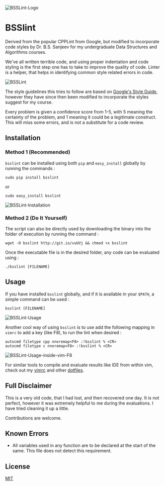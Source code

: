 ![BSSLint-Logo](https://raw.githubusercontent.com/anmoljagetia/BSSlint/master/Resources/logo.png)
# BSSlint

Derived from the popular CPPLint from Google, but modified to incorporate code styles by Dr. B.S. Sanjeev for my undergraduate Data Structures and Algorithms courses.

We've all written terrible code, and using proper indentation and code styling is the first step one has to take to improve the quality of code. Linter is a helper, that helps in identifying common style related errors in code.

![BSSLint](https://raw.githubusercontent.com/anmoljagetia/BSSlint/master/Resources/standard.jpg)

The style guidelines this tries to follow are based on [Google's Style Guide](https://google.github.io/styleguide/cppguide.html), however they have since then been modified to incorporate the styles suggest for my course.

 Every problem is given a confidence score from 1-5, with 5 meaning the certainty of the problem, and 1 meaning it could be a legitimate construct. This will miss some errors, and is not a substitute for a code review.

## Installation

### Method 1 (Recommended)

`bsslint` can be installed using both `pip` and `easy_install` globally by running the commands :

```
sudo pip install bsslint
```

or

```
sudo easy_install bsslint
```

![BSSLint-Installation](https://raw.githubusercontent.com/anmoljagetia/BSSlint/master/Resources/install.gif)

### Method 2 (Do It Yourself)
The script can also be directly used by downloading the binary into the folder of execution by running the command :

```
wget -O bsslint http://git.io/vuUVj && chmod +x bsslint
```
Once the executable file is in the desired folder, any code can be evaluated using :

```
./bsslint [FILENAME]
```

## Usage
If you have installed `bsslint` globally, and if it is available in your `$PATH`, a simple command can be used :

```
bsslint [FILENAME]
```
![BSSLint-Usage](https://raw.githubusercontent.com/anmoljagetia/BSSlint/master/Resources/usage.gif)


Another cool way of using `bsslint` is to use add the following mapping in `vimrc` to add a key (like F8), to run the lint when desired :

```
autocmd filetype cpp nnoremap<F8> :!bsslint % <CR>
autocmd filetype c nnoremap<F8> :!bsslint % <CR>
```

![BSSLint-Usage-inside-vim-F8](https://raw.githubusercontent.com/anmoljagetia/BSSlint/master/Resources/f8.gif)

For similar tools to compile and evaluate results like IDE from within vim, check out my [vimrc](https://github.com/anmoljagetia/dotfiles/blob/master/vim/vimrc#L86-L90) and other [dotfiles](https://github.com/anmoljagetia/dotfiles).

## Full Disclaimer

This is a very old code, that I had lost, and then recovered one day. It is not perfect, however it was extremely helpful to me during the evaluations. I have tried cleaning it up a little.

Contributions are welcome.

## Known Errors

* All variables used in any function are to be declared at the start of the same. This file does not detect this requirement.


## License

[MIT](http://anmoljagetia.mit-license.org/)
